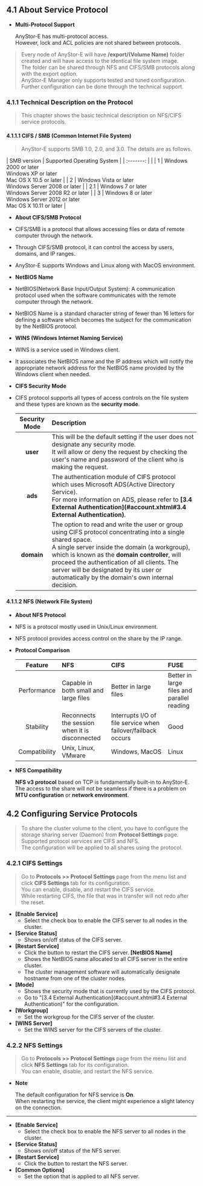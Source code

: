 ## 4.1 About Service Protocol

+ **Multi-Protocol Support**

    AnyStor-E has multi-protocol access.    
    However, lock and ACL policies are not shared between protocols.    

> Every node of AnyStor-E will have **/export/(Volume Name)** folder created and will have access to the identical file system image.  
> The folder can be shared through NFS and CIFS/SMB protocols along with the export option.   
> AnyStor-E Manager only supports tested and tuned configuration. Further configuration can be done through the technical support.  

### 4.1.1 Technical Description on the Protocol
> This chapter shows the basic technical description on NFS/CIFS service protocols.

#### 4.1.1.1 CIFS / SMB (Common Internet File System)
> AnyStor-E supports SMB 1.0, 2.0, and 3.0. The details are as follows.

| SMB version | Supported Operating System    |
| :-------:   |                               |
| 1           | Windows 2000 or later <br> Windows XP or later <br> Mac OS X 10.5 or later |
| 2           | Windows Vista or later <br> Windows Server 2008 or later       |
| 2.1         | Windows 7 or later <br> Windows Server 2008 R2 or later         |
| 3           | Windows 8 or later <br> Windows Server 2012 or later <br> Mac OS X 10.11 or later  |

* **About CIFS/SMB Protocol**

 * CIFS/SMB is a protocol that allows accessing files or data of remote computer through the network.
 * Through CIFS/SMB protocol, it can control the access by users, domains, and IP ranges.
 * AnyStor-E supports Windows and Linux along with MacOS environment.

* **NetBIOS Name**

 * NetBIOS(Network Base Input/Output System): A communication protocol used when the software communicates with the remote computer through the network.
 * NetBIOS Name is a standard character string of fewer than 16 letters for defining a software which becomes the subject for the communication by the NetBIOS protocol.

* **WINS (Windows Internet Naming Service)**
 * WINS is a service used in Windows client.
 * It associates the NetBIOS name and the IP address which will notify the appropriate network address for the NetBIOS name provided by the Windows client when needed.

* **CIFS Security Mode**
 * CIFS protocol supports all types of access controls on the file system and these types are known as the **security mode**.

    | Security Mode | Description      |
    | :-------:       | :-------             |
    | **user**      | This will be the default setting if the user does not designate any security mode.<br> It will allow or deny the request by checking the user's name and password of the client who is making the request. |
    | **ads**       | The authentication module of CIFS protocol which uses Microsoft ADS(Active Directory Service).<br> For more information on ADS, please refer to **[3.4 External Authentication](#account.xhtml#3.4 External Authentication)**. |
    | **domain**   | The option to read and write the user or group using CIFS protocol concentrating into a single shared space.<br> A single server inside the domain (a workgroup), which is known as the **domain controller**, will proceed the authentication of all clients. The server will be designated by its user or automatically by the domain's own internal decision. |

#### 4.1.1.2 NFS (Network File System)

* **About NFS Protocol**
 * NFS is a protocol mostly used in Unix/Linux environment.
 * NFS protocol provides access control on the share by the IP range.

* **Protocol Comparison**

    | Feature  |  NFS                   | CIFS             | FUSE        |
    | :---:  |              :-------          |           :-------       |                     :-------        |
    | Performance   | Capable in both small and large files  | Better in large files      | Better in large files and parallel reading   |
    | Stability | Reconnects the session when it is disconnected    | Interrupts I/O of file service when failover/failback occurs | Good |
    | Compatibility | Unix, Linux, VMware    | Windows, MacOS   | Linux                  |

+ **NFS Compatibility**

    **NFS v3 protocol** based on TCP is fundamentally built-in to AnyStor-E.    
    The access to the share will not be seamless if there is a problem on **MTU configuration** or **network environment**.


## 4.2 Configuring Service Protocols

> To share the cluster volume to the client, you have to configure the storage sharing server (Daemon) from **Protocol Settings** page.  
> Supported protocol services are CIFS and NFS.  
> The configuration will be applied to all shares using the protocol.  


### 4.2.1 CIFS Settings
> Go to **Protocols >> Protocol Settings** page from the menu list and click **CIFS Settings** tab for its configuration.  
> You can enable, disable, and restart the CIFS service.  
> While restarting CIFS, the file that was in transfer will not redo after the reset.  

* **[Enable Service]**
  * Select the check box to enable the CIFS server to all nodes in the cluster.
* **[Service Status]**
  * Shows on/off status of the CIFS server.
* **[Restart Service]**
  * Click the button to restart the CIFS server.
  **[NetBIOS Name]**
  * Shows the NetBIOS name allocated to all CIFS server in the entire cluster.
  * The cluster management software will automatically designate hostname from one of the cluster nodes.
* **[Mode]**
  * Shows the security mode that is currently used by the CIFS protocol.
  * Go to "[3.4 External Authentication](#account.xhtml#3.4 External Authentication)" for the configuration.
* **[Workgroup]**
  * Set the workgroup for the CIFS server of the cluster.
* **[WINS Server]**
  * Set the WINS server for the CIFS servers of the cluster.


### 4.2.2 NFS Settings
> Go to **Protocols >> Protocol Settings** page from the menu list and click **NFS Settings** tab for its configuration.  
> You can enable, disable, and restart the NFS service.    

+ **Note**  

    The default configuration for NFS service is **On**.   
    When restarting the service, the client might experience a slight latency on the connection.   

-----

* **[Enable Service]**
  * Select the check box to enable the NFS server to all nodes in the cluster.
* **[Service Status]**
  * Shows on/off status of the NFS server.
* **[Restart Service]**
  * Click the button to restart the NFS server.
* **[Common Options]**
  * Set the option that is applied to all NFS server.
